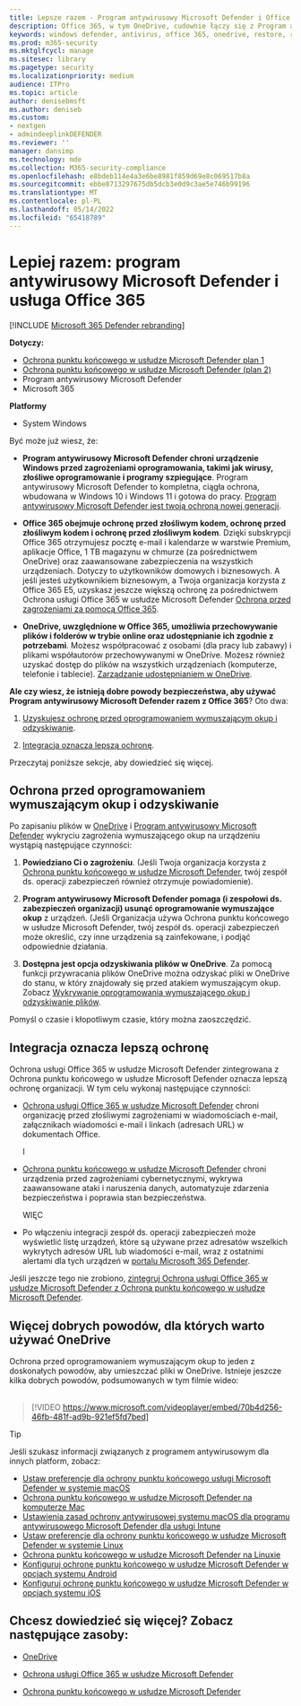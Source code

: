 ```yaml
---
title: Lepsze razem - Program antywirusowy Microsoft Defender i Office 365 (w tym OneDrive) - lepsza ochrona przed oprogramowaniem wymuszającym okup i cyberzagrożeń
description: Office 365, w tym OneDrive, cudownie łączy się z Program antywirusowy Microsoft Defender. Przeczytaj ten artykuł, aby dowiedzieć się więcej.
keywords: windows defender, antivirus, office 365, onedrive, restore, ransomware
ms.prod: m365-security
ms.mktglfcycl: manage
ms.sitesec: library
ms.pagetype: security
ms.localizationpriority: medium
audience: ITPro
ms.topic: article
author: denisebmsft
ms.author: deniseb
ms.custom:
- nextgen
- admindeeplinkDEFENDER
ms.reviewer: ''
manager: dansimp
ms.technology: mde
ms.collection: M365-security-compliance
ms.openlocfilehash: e8bdeb114e4a3e6be8981f859d69e8c069517b8a
ms.sourcegitcommit: ebbe8713297675db5dcb3e0d9c3ae5e746b99196
ms.translationtype: MT
ms.contentlocale: pl-PL
ms.lasthandoff: 05/14/2022
ms.locfileid: "65418789"
---
```

# <a name="better-together-microsoft-defender-antivirus-and-office-365"></a>Lepiej razem: program antywirusowy Microsoft Defender i usługa Office 365

[!INCLUDE [Microsoft 365 Defender rebranding](../../includes/microsoft-defender.md)]


**Dotyczy:**
- [Ochrona punktu końcowego w usłudze Microsoft Defender plan 1](https://go.microsoft.com/fwlink/p/?linkid=2154037)
- [Ochrona punktu końcowego w usłudze Microsoft Defender (plan 2)](https://go.microsoft.com/fwlink/p/?linkid=2154037) 
- Program antywirusowy Microsoft Defender
- Microsoft 365

**Platformy**
- System Windows

Być może już wiesz, że:

- **Program antywirusowy Microsoft Defender chroni urządzenie Windows przed zagrożeniami oprogramowania, takimi jak wirusy, złośliwe oprogramowanie i programy szpiegujące**. Program antywirusowy Microsoft Defender to kompletna, ciągła ochrona, wbudowana w Windows 10 i Windows 11 i gotowa do pracy. [Program antywirusowy Microsoft Defender jest twoją ochroną nowej generacji](./microsoft-defender-antivirus-in-windows-10.md). 

- **Office 365 obejmuje ochronę przed złośliwym kodem, ochronę przed złośliwym kodem i ochronę przed złośliwym kodem**. Dzięki subskrypcji Office 365 otrzymujesz pocztę e-mail i kalendarze w warstwie Premium, aplikacje Office, 1 TB magazynu w chmurze (za pośrednictwem OneDrive) oraz zaawansowane zabezpieczenia na wszystkich urządzeniach. Dotyczy to użytkowników domowych i biznesowych. A jeśli jesteś użytkownikiem biznesowym, a Twoja organizacja korzysta z Office 365 E5, uzyskasz jeszcze większą ochronę za pośrednictwem Ochrona usługi Office 365 w usłudze Microsoft Defender [Ochrona przed zagrożeniami za pomocą Office 365](/microsoft-365/security/office-365-security/protect-against-threats).

- **OneDrive, uwzględnione w Office 365, umożliwia przechowywanie plików i folderów w trybie online oraz udostępnianie ich zgodnie z potrzebami**. Możesz współpracować z osobami (dla pracy lub zabawy) i plikami współautorów przechowywanymi w OneDrive. Możesz również uzyskać dostęp do plików na wszystkich urządzeniach (komputerze, telefonie i tablecie). [Zarządzanie udostępnianiem w OneDrive](/OneDrive/manage-sharing).

**Ale czy wiesz, że istnieją dobre powody bezpieczeństwa, aby używać Program antywirusowy Microsoft Defender razem z Office 365**? Oto dwa:

 1. [Uzyskujesz ochronę przed oprogramowaniem wymuszającym okup i odzyskiwanie](#ransomware-protection-and-recovery).

 2. [Integracja oznacza lepszą ochronę](#integration-means-better-protection).

Przeczytaj poniższe sekcje, aby dowiedzieć się więcej.

## <a name="ransomware-protection-and-recovery"></a>Ochrona przed oprogramowaniem wymuszającym okup i odzyskiwanie

Po zapisaniu plików w [OneDrive](/onedrive) i [Program antywirusowy Microsoft Defender](./microsoft-defender-antivirus-in-windows-10.md) wykryciu zagrożenia wymuszającego okup na urządzeniu wystąpią następujące czynności:

1. **Powiedziano Ci o zagrożeniu**. (Jeśli Twoja organizacja korzysta z [Ochrona punktu końcowego w usłudze Microsoft Defender](microsoft-defender-endpoint.md), twój zespół ds. operacji zabezpieczeń również otrzymuje powiadomienie).

2. **Program antywirusowy Microsoft Defender pomaga (i zespołowi ds. zabezpieczeń organizacji) usunąć oprogramowanie wymuszające okup** z urządzeń. (Jeśli Organizacja używa Ochrona punktu końcowego w usłudze Microsoft Defender, twój zespół ds. operacji zabezpieczeń może określić, czy inne urządzenia są zainfekowane, i podjąć odpowiednie działania.

3. **Dostępna jest opcja odzyskiwania plików w OneDrive**. Za pomocą funkcji przywracania plików OneDrive można odzyskać pliki w OneDrive do stanu, w który znajdowały się przed atakiem wymuszającym okup. Zobacz [Wykrywanie oprogramowania wymuszającego okup i odzyskiwanie plików](https://support.office.com/article/0d90ec50-6bfd-40f4-acc7-b8c12c73637f).

Pomyśl o czasie i kłopotliwym czasie, który można zaoszczędzić. 

## <a name="integration-means-better-protection"></a>Integracja oznacza lepszą ochronę

Ochrona usługi Office 365 w usłudze Microsoft Defender zintegrowana z Ochrona punktu końcowego w usłudze Microsoft Defender oznacza lepszą ochronę organizacji. W tym celu wykonaj następujące czynności:

- [Ochrona usługi Office 365 w usłudze Microsoft Defender](/microsoft-365/security/office-365-security/office-365-atp) chroni organizację przed złośliwymi zagrożeniami w wiadomościach e-mail, załącznikach wiadomości e-mail i linkach (adresach URL) w dokumentach Office.

    I

- [Ochrona punktu końcowego w usłudze Microsoft Defender](microsoft-defender-endpoint.md) chroni urządzenia przed zagrożeniami cybernetycznymi, wykrywa zaawansowane ataki i naruszenia danych, automatyzuje zdarzenia bezpieczeństwa i poprawia stan bezpieczeństwa.

    WIĘC

- Po włączeniu integracji zespół ds. operacji zabezpieczeń może wyświetlić listę urządzeń, które są używane przez adresatów wszelkich wykrytych adresów URL lub wiadomości e-mail, wraz z ostatnimi alertami dla tych urządzeń w <a href="https://go.microsoft.com/fwlink/p/?linkid=2077139" target="_blank">portalu Microsoft 365 Defender</a>.

Jeśli jeszcze tego nie zrobiono, [zintegruj Ochrona usługi Office 365 w usłudze Microsoft Defender z Ochrona punktu końcowego w usłudze Microsoft Defender](/microsoft-365/security/office-365-security/integrate-office-365-ti-with-mde).

## <a name="more-good-reasons-to-use-onedrive"></a>Więcej dobrych powodów, dla których warto używać OneDrive

Ochrona przed oprogramowaniem wymuszającym okup to jeden z doskonałych powodów, aby umieszczać pliki w OneDrive. Istnieje jeszcze kilka dobrych powodów, podsumowanych w tym filmie wideo: <br/><br/>

> [!VIDEO https://www.microsoft.com/videoplayer/embed/70b4d256-46fb-481f-ad9b-921ef5fd7bed]

> [!TIP]
> Jeśli szukasz informacji związanych z programem antywirusowym dla innych platform, zobacz:
> - [Ustaw preferencje dla ochrony punktu końcowego usługi Microsoft Defender w systemie macOS](mac-preferences.md)
> - [Ochrona punktu końcowego w usłudze Microsoft Defender na komputerze Mac](microsoft-defender-endpoint-mac.md)
> - [Ustawienia zasad ochrony antywirusowej systemu macOS dla programu antywirusowego Microsoft Defender dla usługi Intune](/mem/intune/protect/antivirus-microsoft-defender-settings-macos)
> - [Ustaw preferencje dla ochrony punktu końcowego w usłudze Microsoft Defender w systemie Linux](linux-preferences.md)
> - [Ochrona punktu końcowego w usłudze Microsoft Defender na Linuxie](microsoft-defender-endpoint-linux.md)
> - [Konfiguruj ochronę punktu końcowego w usłudze Microsoft Defender w opcjach systemu Android](android-configure.md)
> - [Konfiguruj ochronę punktu końcowego w usłudze Microsoft Defender w opcjach systemu iOS](ios-configure-features.md)

## <a name="want-to-learn-more-see-these-resources"></a>Chcesz dowiedzieć się więcej? Zobacz następujące zasoby:

- [OneDrive](/onedrive)

- [Ochrona usługi Office 365 w usłudze Microsoft Defender](/microsoft-365/security/office-365-security/office-365-atp)

- [Ochrona punktu końcowego w usłudze Microsoft Defender](microsoft-defender-endpoint.md)


